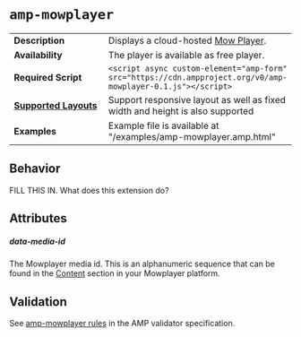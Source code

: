 <!--
Copyright 2018 The AMP HTML Authors. All Rights Reserved.

Licensed under the Apache License, Version 2.0 (the "License");
you may not use this file except in compliance with the License.
You may obtain a copy of the License at

      http://www.apache.org/licenses/LICENSE-2.0

Unless required by applicable law or agreed to in writing, software
distributed under the License is distributed on an "AS-IS" BASIS,
WITHOUT WARRANTIES OR CONDITIONS OF ANY KIND, either express or implied.
See the License for the specific language governing permissions and
limitations under the License.
-->

# <a name="`amp-mowplayer`"></a> `amp-mowplayer`

<table>
  <tr>
    <td width="40%"><strong>Description</strong></td>
    <td>Displays a cloud-hosted <a href="https://mowplayer.com/">Mow Player</a>.</td>
  </tr>
  <tr>
    <td width="40%"><strong>Availability</strong></td>
    <td>The player is available as free player.</td>
  </tr>
  <tr>
    <td width="40%"><strong>Required Script</strong></td>
    <td><code>&lt;script async custom-element="amp-form" src="https://cdn.ampproject.org/v0/amp-mowplayer-0.1.js">&lt;/script></code></td>
  </tr>
  <tr>
    <td class="col-fourty"><strong><a href="https://www.ampproject.org/docs/guides/responsive/control_layout.html">Supported Layouts</a></strong></td>
    <td>Support responsive layout as well as fixed width and height is also supported</td>
  </tr>
  <tr>
    <td width="40%"><strong>Examples</strong></td>
    <td>Example file is available at "/examples/amp-mowplayer.amp.html" </td>
  </tr>
</table>

## Behavior

FILL THIS IN. What does this extension do?

## Attributes

##### data-media-id

The Mowplayer media id. This is an alphanumeric sequence that can be found in the [Content](https://video.mowplayer.com/publisher/videos) section in your Mowplayer platform.

## Validation
See [amp-mowplayer rules](https://github.com/ampproject/amphtml/blob/master/extensions/amp-mowplayer/validator-amp-mowplayer.protoascii) in the AMP validator specification.